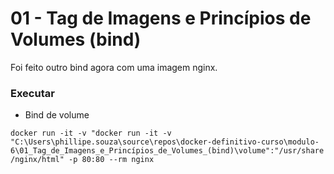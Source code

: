 # 01 - Tag de Imagens e Princípios de Volumes (bind)

Foi feito outro bind agora com uma imagem nginx.

### Executar
- Bind de volume

```docker run -it -v "docker run -it -v "C:\Users\phillipe.souza\source\repos\docker-definitivo-curso\modulo-6\01_Tag_de_Imagens_e_Princípios_de_Volumes_(bind)\volume":"/usr/share/nginx/html" -p 80:80 --rm nginx```


